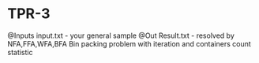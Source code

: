 # TPR-3
@Inputs input.txt - your general sample
@Out Result.txt   - resolved by NFA,FFA,WFA,BFA Bin packing problem  with iteration and containers count statistic